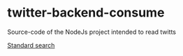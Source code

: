 # twitter-backend-consume
Source-code of the NodeJs project intended to read twitts


[Standard search](https://developer.twitter.com/en/docs/tweets/search/api-reference/get-search-tweets)